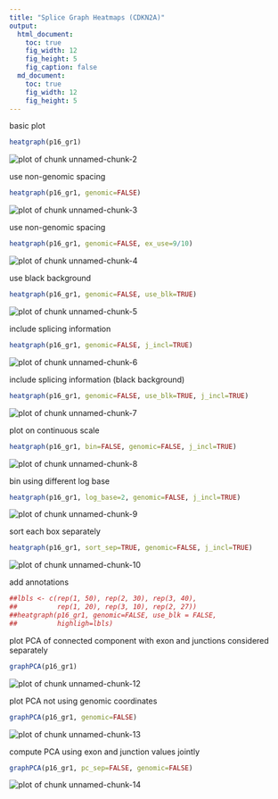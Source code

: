 ```yaml
---
title: "Splice Graph Heatmaps (CDKN2A)"
output:
  html_document:
    toc: true
    fig_width: 12
    fig_height: 5
    fig_caption: false
  md_document:
    toc: true
    fig_width: 12
    fig_height: 5
---
```





basic plot



```r
heatgraph(p16_gr1)
```

![plot of chunk unnamed-chunk-2](figure/unnamed-chunk-2-1.png) 


use non-genomic spacing



```r
heatgraph(p16_gr1, genomic=FALSE)
```

![plot of chunk unnamed-chunk-3](figure/unnamed-chunk-3-1.png) 


use non-genomic spacing



```r
heatgraph(p16_gr1, genomic=FALSE, ex_use=9/10)
```

![plot of chunk unnamed-chunk-4](figure/unnamed-chunk-4-1.png) 


use black background



```r
heatgraph(p16_gr1, genomic=FALSE, use_blk=TRUE)
```

![plot of chunk unnamed-chunk-5](figure/unnamed-chunk-5-1.png) 


include splicing information



```r
heatgraph(p16_gr1, genomic=FALSE, j_incl=TRUE)
```

![plot of chunk unnamed-chunk-6](figure/unnamed-chunk-6-1.png) 


include splicing information (black background)



```r
heatgraph(p16_gr1, genomic=FALSE, use_blk=TRUE, j_incl=TRUE)
```

![plot of chunk unnamed-chunk-7](figure/unnamed-chunk-7-1.png) 


plot on continuous scale



```r
heatgraph(p16_gr1, bin=FALSE, genomic=FALSE, j_incl=TRUE)
```

![plot of chunk unnamed-chunk-8](figure/unnamed-chunk-8-1.png) 


bin using different log base



```r
heatgraph(p16_gr1, log_base=2, genomic=FALSE, j_incl=TRUE)
```

![plot of chunk unnamed-chunk-9](figure/unnamed-chunk-9-1.png) 


sort each box separately



```r
heatgraph(p16_gr1, sort_sep=TRUE, genomic=FALSE, j_incl=TRUE)
```

![plot of chunk unnamed-chunk-10](figure/unnamed-chunk-10-1.png) 


add annotations



```r
##lbls <- c(rep(1, 50), rep(2, 30), rep(3, 40),
##          rep(1, 20), rep(3, 10), rep(2, 27))
##heatgraph(p16_gr1, genomic=FALSE, use_blk = FALSE,
##          highligh=lbls)
```


plot PCA of connected component with exon and junctions considered separately



```r
graphPCA(p16_gr1)
```

![plot of chunk unnamed-chunk-12](figure/unnamed-chunk-12-1.png) 


plot PCA not using genomic coordinates



```r
graphPCA(p16_gr1, genomic=FALSE)
```

![plot of chunk unnamed-chunk-13](figure/unnamed-chunk-13-1.png) 


compute PCA using exon and junction values jointly



```r
graphPCA(p16_gr1, pc_sep=FALSE, genomic=FALSE)
```

![plot of chunk unnamed-chunk-14](figure/unnamed-chunk-14-1.png) 

